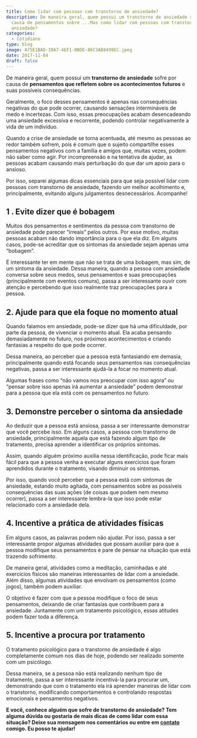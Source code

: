 ```yaml
---
title: Como lidar com pessoas com transtorno de ansiedade?
description: De maneira geral, quem possui um transtorno de ansiedade sofre por
  causa de pensamentos sobre ...Mas como lidar com pessoas com transtorno de
  ansiedade?
categories:
  - Cotidiano
type: blog
image: A75E1BAD-39A7-4EF1-BBDE-86C3AB8499EC.jpeg
date: 2017-11-04
draft: false
---
```


De maneira geral, quem possui um **transtorno de ansiedade** sofre por causa de **pensamentos que refletem sobre os acontecimentos futuros** e suas possíveis consequências.

Geralmente, o foco desses pensamentos é apenas nas consequências negativas do que pode ocorrer, causando sensações intermináveis de medo e incertezas. Com isso, essas preocupações acabam desencadeando uma ansiedade excessiva e recorrente, podendo controlar negativamente a vida de um indivíduo.

Quando a crise de ansiedade se torna acentuada, até mesmo as pessoas ao redor também sofrem, pois é comum que o sujeito compartilhe esses pensamentos negativos com a família e amigos que, muitas vezes, podem não saber como agir. Por incompreensão e na tentativa de ajudar, as pessoas acabam causando mais perturbação do que dar um apoio para o ansioso.

Por isso, separei algumas dicas essenciais para que seja possível lidar com pessoas com transtorno de ansiedade, fazendo um melhor acolhimento e, principalmente, evitando alguns julgamentos desnecessários. Acompanhe!

## **1 . Evite dizer que é bobagem**

Muitos dos pensamentos e sentimentos da pessoa com transtorno de ansiedade pode parecer “irreais” pelos outros. Por esse motivo, muitas pessoas acabam não dando importância para o que ela diz. Em alguns casos, pode-se acreditar que os sintomas da ansiedade sejam apenas uma “bobagem”.

É interessante ter em mente que não se trata de uma bobagem, mas sim, de um sintoma da ansiedade. Dessa maneira, quando a pessoa com ansiedade conversa sobre seus medos, seus pensamentos e suas preocupações (principalmente com eventos comuns), passa a ser interessante ouvir com atenção e percebendo que isso realmente traz preocupações para a pessoa.

## **2. Ajude para que ela foque no momento atual**

Quando falamos em ansiedade, pode-se dizer que há uma dificuldade, por parte da pessoa, de vivenciar o momento atual. Ela acaba pensando demasiadamente no futuro, nos próximos acontecimentos e criando fantasias a respeito do que pode ocorrer.

Dessa maneira, ao perceber que a pessoa está fantasiando em demasia, principalmente quando está focando seus pensamentos nas consequências negativas, passa a ser interessante ajudá-la a focar no momento atual.

Algumas frases como “não vamos nos preocupar com isso agora” ou “pensar sobre isso apenas irá aumentar a ansiedade” podem demonstrar para a pessoa que ela está com os pensamentos no futuro.

## **3. Demonstre perceber o sintoma da ansiedade**

Ao deduzir que a pessoa está ansiosa, passa a ser interessante demonstrar que você percebe isso. Em alguns casos, a pessoa com transtorno de ansiedade, principalmente aquela que está fazendo algum tipo de tratamento, precisa aprender a identificar os próprios sintomas.

Assim, quando alguém próximo auxilia nessa identificação, pode ficar mais fácil para que a pessoa venha a executar alguns exercícios que foram aprendidos durante o tratamento, visando diminuir os sintomas.

Por isso, quando você perceber que a pessoa está com sintomas de ansiedade, estando muito agitada, com pensamentos sobre as possíveis consequências das suas ações (de coisas que podem nem mesmo ocorrer), passa a ser interessante lembra-la que isso pode estar relacionado com a ansiedade dela.

## **4. Incentive a prática de atividades físicas**

Em alguns casos, as palavras podem não ajudar. Por isso, passa a ser interessante propor algumas atividades que possam auxiliar para que a pessoa modifique seus pensamentos e pare de pensar na situação que está trazendo sofrimento.

De maneira geral, atividades como a meditação, caminhadas e até exercícios físicos são maneiras interessantes de lidar com a ansiedade. Além disso, algumas atividades que envolvam os pensamentos (como jogos), também podem auxiliar.

O objetivo é fazer com que a pessoa modifique o foco de seus pensamentos, deixando de criar fantasias que contribuem para a ansiedade. Juntamente com um tratamento psicológico, essas atitudes podem fazer toda a diferença.

## **5. Incentive a procura por tratamento**

O tratamento psicológico para o transtorno de ansiedade é algo completamente comum nos dias de hoje, podendo ser realizado somente com um psicólogo.

Dessa maneira, se a pessoa não está realizando nenhum tipo de tratamento, passa a ser interessante incentivá-la para procurar um, demonstrando que com o tratamento ela irá aprender maneiras de lidar com o transtorno, modificando comportamentos e controlando respostas emocionais e pensamentos negativos.

**E você, conhece alguém que sofre de transtorno de ansiedade? Tem alguma dúvida ou gostaria de mais dicas de como lidar com essa situação? Deixe sua mensagem nos comentários ou entre em [contato](/contato/) comigo. Eu posso te ajudar!**

